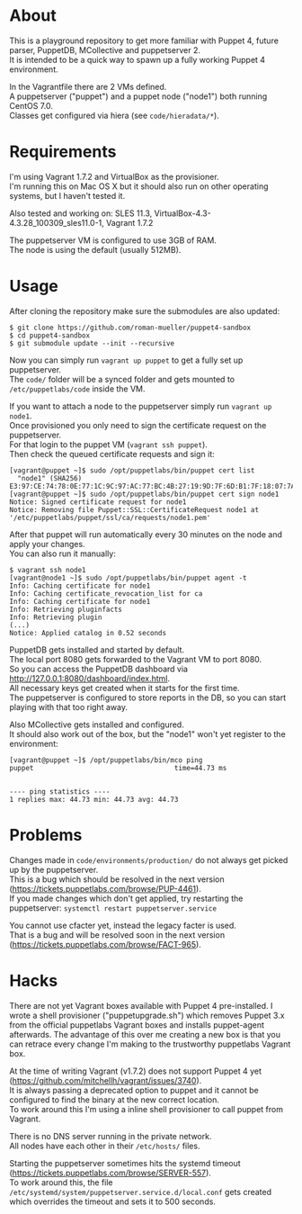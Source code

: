 # About  
This is a playground repository to get more familiar with Puppet 4, future parser, PuppetDB, MCollective and puppetserver 2.  
It is intended to be a quick way to spawn up a fully working Puppet 4 environment.  

In the Vagrantfile there are 2 VMs defined.  
A puppetserver ("puppet") and a puppet node ("node1") both running CentOS 7.0.  
Classes get configured via hiera (see `code/hieradata/*`).  

# Requirements
I'm using Vagrant 1.7.2 and VirtualBox as the provisioner.  
I'm running this on Mac OS X but it should also run on other operating systems, but I haven't tested it.  

Also tested and working on: SLES 11.3, VirtualBox-4.3-4.3.28_100309_sles11.0-1, Vagrant 1.7.2

The puppetserver VM is configured to use 3GB of RAM.  
The node is using the default (usually 512MB).  

# Usage
After cloning the repository make sure the submodules are also updated:  
```
$ git clone https://github.com/roman-mueller/puppet4-sandbox
$ cd puppet4-sandbox
$ git submodule update --init --recursive
```

Now you can simply run `vagrant up puppet` to get a fully set up puppetserver.  
The `code/` folder will be a synced folder and gets mounted to `/etc/puppetlabs/code` inside the VM.  

If you want to attach a node to the puppetserver simply run `vagrant up node1`.  
Once provisioned you only need to sign the certificate request on the puppetserver.  
For that login to the puppet VM (`vagrant ssh puppet`).  
Then check the queued certificate requests and sign it:  
```
[vagrant@puppet ~]$ sudo /opt/puppetlabs/bin/puppet cert list
  "node1" (SHA256) E3:97:CE:74:78:0E:77:1C:9C:97:AC:77:BC:4B:27:19:9D:7F:6D:B1:7F:18:07:7A:DA:B8:77:D7:2F:15:4D:42
[vagrant@puppet ~]$ sudo /opt/puppetlabs/bin/puppet cert sign node1
Notice: Signed certificate request for node1
Notice: Removing file Puppet::SSL::CertificateRequest node1 at '/etc/puppetlabs/puppet/ssl/ca/requests/node1.pem'
```
After that puppet will run automatically every 30 minutes on the node and apply your changes.  
You can also run it manually:  
```
$ vagrant ssh node1
[vagrant@node1 ~]$ sudo /opt/puppetlabs/bin/puppet agent -t
Info: Caching certificate for node1
Info: Caching certificate_revocation_list for ca
Info: Caching certificate for node1
Info: Retrieving pluginfacts
Info: Retrieving plugin
(...)
Notice: Applied catalog in 0.52 seconds
```

PuppetDB gets installed and started by default.  
The local port 8080 gets forwarded to the Vagrant VM to port 8080.  
So you can access the PuppetDB dashboard via http://127.0.0.1:8080/dashboard/index.html.  
All necessary keys get created when it starts for the first time.  
The puppetserver is configured to store reports in the DB, so you can start playing with that too right away.  

Also MCollective gets installed and configured.  
It should also work out of the box, but the "node1" won't yet register to the environment:  
```
[vagrant@puppet ~]$ /opt/puppetlabs/bin/mco ping
puppet                                   time=44.73 ms


---- ping statistics ----
1 replies max: 44.73 min: 44.73 avg: 44.73 
```

# Problems
Changes made in `code/environments/production/` do not always get picked up by the puppetserver.  
This is a bug which should be resolved in the next version (https://tickets.puppetlabs.com/browse/PUP-4461).  
If you made changes which don't get applied, try restarting the puppetserver: `systemctl restart puppetserver.service`

You cannot use cfacter yet, instead the legacy facter is used.  
That is a bug and will be resolved soon in the next version (https://tickets.puppetlabs.com/browse/FACT-965).  

# Hacks
There are not yet Vagrant boxes available with Puppet 4 pre-installed.
I wrote a shell provisioner ("puppetupgrade.sh") which removes Puppet 3.x from the official puppetlabs Vagrant boxes and installs puppet-agent afterwards.
The advantage of this over me creating a new box is that you can retrace every change I'm making to the trustworthy puppetlabs Vagrant box.

At the time of writing Vagrant (v1.7.2) does not support Puppet 4 yet (https://github.com/mitchellh/vagrant/issues/3740).  
It is always passing a deprecated option to puppet and it cannot be configured to find the binary at the new correct location.  
To work around this I'm using a inline shell provisioner to call puppet from Vagrant.  

There is no DNS server running in the private network.  
All nodes have each other in their `/etc/hosts/` files.  

Starting the puppetserver sometimes hits the systemd timeout (https://tickets.puppetlabs.com/browse/SERVER-557).  
To work around this, the file `/etc/systemd/system/puppetserver.service.d/local.conf` gets created which overrides the timeout and sets it to 500 seconds.
